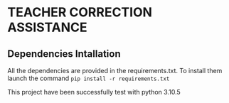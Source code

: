 # TEACHER CORRECTION ASSISTANCE

## Dependencies Intallation

All the dependencies are provided in the requirements.txt.
To install them launch the command
`pip install -r requirements.txt`

This project have been successfully test with python 3.10.5
